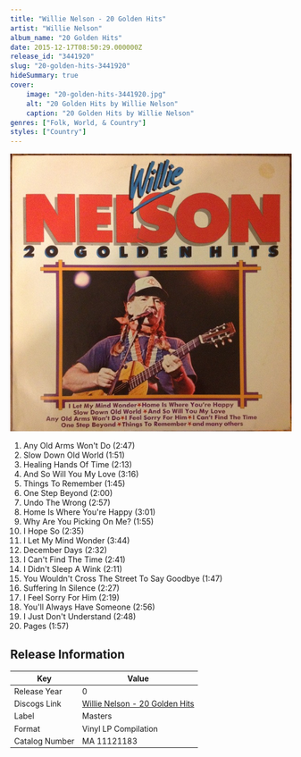 ```yaml
---
title: "Willie Nelson - 20 Golden Hits"
artist: "Willie Nelson"
album_name: "20 Golden Hits"
date: 2015-12-17T08:50:29.000000Z
release_id: "3441920"
slug: "20-golden-hits-3441920"
hideSummary: true
cover:
    image: "20-golden-hits-3441920.jpg"
    alt: "20 Golden Hits by Willie Nelson"
    caption: "20 Golden Hits by Willie Nelson"
genres: ["Folk, World, & Country"]
styles: ["Country"]
---
```


![20 Golden Hits by Willie Nelson](20-golden-hits-3441920.jpg)

<!-- section break -->

1. Any Old Arms Won't Do (2:47)
2. Slow Down Old World (1:51)
3. Healing Hands Of Time (2:13)
4. And So Will You My Love (3:16)
5. Things To Remember (1:45)
6. One Step Beyond (2:00)
7. Undo The Wrong (2:57)
8. Home Is Where You're Happy (3:01)
9. Why Are You Picking On Me? (1:55)
10. I Hope So (2:35)
11. I Let My Mind Wonder (3:44)
12. December Days (2:32)
13. I Can't Find The Time (2:41)
14. I Didn't Sleep A Wink (2:11)
15. You Wouldn't Cross The Street To Say Goodbye (1:47)
16. Suffering In Silence (2:27)
17. I Feel Sorry For Him (2:19)
18. You'll Always Have Someone (2:56)
19. I Just Don't Understand (2:48)
20. Pages (1:57)

<!-- section break -->





## Release Information
|  Key           | Value                                                |
| ---------------| ---------------------------------------------------- |
| Release Year   | 0                                   |
| Discogs Link   | [Willie Nelson - 20 Golden Hits](https://www.discogs.com/release/3441920-Willie-Nelson-20-Golden-Hits) |
| Label          | Masters |
| Format         | Vinyl LP Compilation |
| Catalog Number | MA 11121183 |
